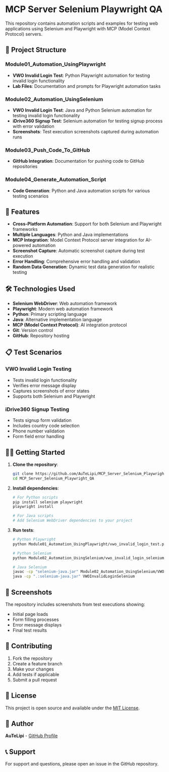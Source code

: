 # MCP Server Selenium Playwright QA

This repository contains automation scripts and examples for testing web applications using Selenium and Playwright with MCP (Model Context Protocol) servers.

## 📁 Project Structure

### Module01_Automation_UsingPlaywright
- **VWO Invalid Login Test**: Python Playwright automation for testing invalid login functionality
- **Lab Files**: Documentation and prompts for Playwright automation tasks

### Module02_Automation_UsingSelenium
- **VWO Invalid Login Test**: Java and Python Selenium automation for testing invalid login functionality
- **iDrive360 Signup Test**: Selenium automation for testing signup process with error validation
- **Screenshots**: Test execution screenshots captured during automation runs

### Module03_Push_Code_To_GitHub
- **GitHub Integration**: Documentation for pushing code to GitHub repositories

### Module04_Generate_Automation_Script
- **Code Generation**: Python and Java automation scripts for various testing scenarios

## 🚀 Features

- **Cross-Platform Automation**: Support for both Selenium and Playwright frameworks
- **Multiple Languages**: Python and Java implementations
- **MCP Integration**: Model Context Protocol server integration for AI-powered automation
- **Screenshot Capture**: Automatic screenshot capture during test execution
- **Error Handling**: Comprehensive error handling and validation
- **Random Data Generation**: Dynamic test data generation for realistic testing

## 🛠️ Technologies Used

- **Selenium WebDriver**: Web automation framework
- **Playwright**: Modern web automation framework
- **Python**: Primary scripting language
- **Java**: Alternative implementation language
- **MCP (Model Context Protocol)**: AI integration protocol
- **Git**: Version control
- **GitHub**: Repository hosting

## 📋 Test Scenarios

### VWO Invalid Login Testing
- Tests invalid login functionality
- Verifies error message display
- Captures screenshots of error states
- Supports both Selenium and Playwright

### iDrive360 Signup Testing
- Tests signup form validation
- Includes country code selection
- Phone number validation
- Form field error handling

## 🏃‍♂️ Getting Started

1. **Clone the repository**:
   ```bash
   git clone https://github.com/AuTeLipi/MCP_Server_Selenium_Playwright_QA.git
   cd MCP_Server_Selenium_Playwright_QA
   ```

2. **Install dependencies**:
   ```bash
   # For Python scripts
   pip install selenium playwright
   playwright install
   
   # For Java scripts
   # Add Selenium WebDriver dependencies to your project
   ```

3. **Run tests**:
   ```bash
   # Python Playwright
   python Module01_Automation_UsingPlaywright/vwo_invalid_login_test.py
   
   # Python Selenium
   python Module02_Automation_UsingSelenium/vwo_invalid_login_selenium.py
   
   # Java Selenium
   javac -cp "selenium-java.jar" Module02_Automation_UsingSelenium/VWOInvalidLoginSelenium.java
   java -cp ".:selenium-java.jar" VWOInvalidLoginSelenium
   ```

## 📸 Screenshots

The repository includes screenshots from test executions showing:
- Initial page loads
- Form filling processes
- Error message displays
- Final test results

## 🤝 Contributing

1. Fork the repository
2. Create a feature branch
3. Make your changes
4. Add tests if applicable
5. Submit a pull request

## 📄 License

This project is open source and available under the [MIT License](LICENSE).

## 👥 Author

**AuTeLipi** - [GitHub Profile](https://github.com/AuTeLipi)

## 📞 Support

For support and questions, please open an issue in the GitHub repository.

